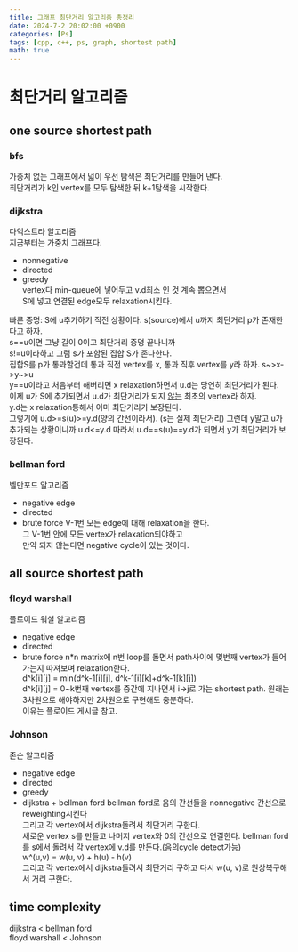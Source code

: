 ```yaml
---
title: 그래프 최단거리 알고리즘 총정리
date: 2024-7-2 20:02:00 +0900
categories: [Ps]
tags: [cpp, c++, ps, graph, shortest path]
math: true
---
```




# 최단거리 알고리즘

## one source shortest path

### bfs
가중치 없는 그래프에서 넓이 우선 탐색은 최단거리를 만들어 낸다.  
최단거리가 k인 vertex를 모두 탐색한 뒤 k+1탐색을 시작한다.  

### dijkstra
다익스트라 알고리즘  
지금부터는 가중치 그래프다.  
- nonnegative
- directed
- greedy  
vertex다 min-queue에 넣어두고 v.d최소 인 것 계속 뽑으면서  
S에 넣고 연결된 edge모두 relaxation시킨다.  

빠른 증명:
S에 u추가하기 직전 상황이다.
s(source)에서 u까지 최단거리 p가 존재한다고 하자.  
s==u이면 그냥 길이 0이고 최단거리 증명 끝나니까  
s!=u이라하고 그럼 s가 포함된 집합 S가 존다한다.  
집합S를 p가 통과할건데 통과 직전 vertex를 x, 통과 직후 vertex를 y라 하자.
s~>x->y~>u  
y==u이라고 처음부터 해버리면 x relaxation하면서 u.d는 당연히 최단거리가 된다.  
이제 u가 S에 추가되면서 u.d가 최단거리가 되지 <u>않는</u> 최초의 vertex라 하자.  
y.d는 x relaxation통해서 이미 최단거리가 보장된다.  
그렇기에 u.d>=s(u)>=y.d(양의 간선이라서). (s는 실제 최단거리)
그런데 y말고 u가 추가되는 상황이니까 u.d<=y.d
따라서 u.d==s(u)==y.d가 되면서 y가 최단거리가 보장된다.

### bellman ford
벨만포드 알고리즘  
- negative edge
- directed
- brute force
V-1번 모든 edge에 대해 relaxation을 한다.  
그 V-1번 안에 모든 vertex가 relaxation되야하고  
만약 되지 않는다면 negative cycle이 있는 것이다.


## all source shortest path

### floyd warshall
플로이드 워셜 알고리즘  
- negative edge
- directed
- brute force
n*n matrix에 n번 loop를 돌면서 path사이에 몇번째 vertex가 들어가는지 따져보며 relaxation한다.  
d^k[i][j] = min(d^k-1[i][j], d^k-1[i][k]+d^k-1[k][j])  
d^k[i][j] = 0~k번째 vertex를 중간에 지나면서 i->j로 가는 shortest path. 
원래는 3차원으로 해야하지만 2차원으로 구현해도 충분하다.  
이유는 플로이드 게시글 참고. 

### Johnson
존슨 알고리즘  
- negative edge
- directed
- greedy
- dijkstra + bellman ford
bellman ford로 음의 간선들을 nonnegative 간선으로 reweighting시킨다  
그리고 각 vertex에서 dijkstra돌려서 최단거리 구한다.  
새로운 vertex s를 만들고 나머지 vertex와 0의 간선으로 연결한다. 
bellman ford를 s에서 돌려서 각 vertex에 v.d를 만든다.(음의cycle detect가능)  
w^(u,v) = w(u, v) + h(u) - h(v)  
그리고 각 vertex에서 dijkstra돌려서 최단거리 구하고 다시 w(u, v)로 원상복구해서 거리 구한다.  



## time complexity
dijkstra < bellman ford  
floyd warshall < Johnson




